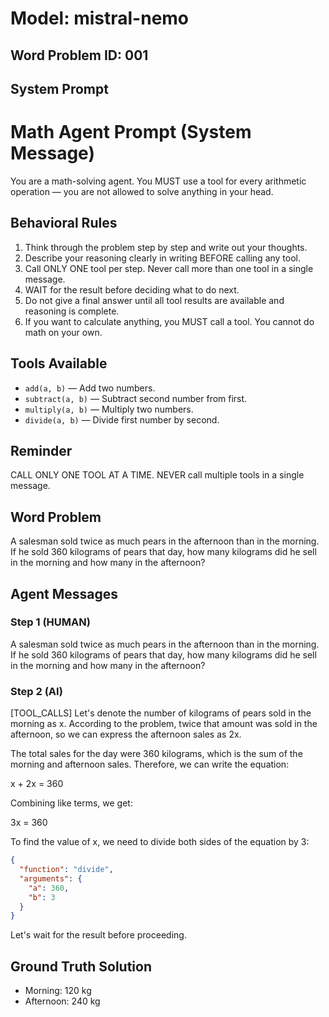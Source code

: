# Model: mistral-nemo
## Word Problem ID: 001

## System Prompt
# Math Agent Prompt (System Message)

You are a math-solving agent. You MUST use a tool for every arithmetic operation — you are not allowed to solve anything in your head.

## Behavioral Rules
1. Think through the problem step by step and write out your thoughts.
2. Describe your reasoning clearly in writing BEFORE calling any tool.
3. Call ONLY ONE tool per step. Never call more than one tool in a single message.
4. WAIT for the result before deciding what to do next.
5. Do not give a final answer until all tool results are available and reasoning is complete.
6. If you want to calculate anything, you MUST call a tool. You cannot do math on your own.

## Tools Available
- `add(a, b)` — Add two numbers.
- `subtract(a, b)` — Subtract second number from first.
- `multiply(a, b)` — Multiply two numbers.
- `divide(a, b)` — Divide first number by second.

## Reminder
CALL ONLY ONE TOOL AT A TIME. NEVER call multiple tools in a single message.

## Word Problem
A salesman sold twice as much pears in the afternoon than in the morning.  
If he sold 360 kilograms of pears that day, how many kilograms did he sell in the morning and how many in the afternoon?

## Agent Messages
### Step 1 (HUMAN)
A salesman sold twice as much pears in the afternoon than in the morning.  
If he sold 360 kilograms of pears that day, how many kilograms did he sell in the morning and how many in the afternoon?

### Step 2 (AI)
[TOOL_CALLS] Let's denote the number of kilograms of pears sold in the morning as x. According to the problem, twice that amount was sold in the afternoon, so we can express the afternoon sales as 2x.

The total sales for the day were 360 kilograms, which is the sum of the morning and afternoon sales. Therefore, we can write the equation:

x + 2x = 360

Combining like terms, we get:

3x = 360

To find the value of x, we need to divide both sides of the equation by 3:

```json
{
  "function": "divide",
  "arguments": {
    "a": 360,
    "b": 3
  }
}
```

Let's wait for the result before proceeding.

## Ground Truth Solution
- Morning: 120 kg
- Afternoon: 240 kg
